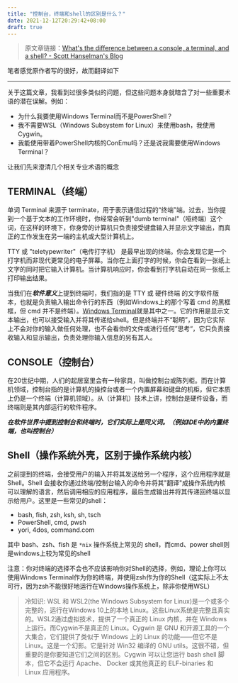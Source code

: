 ```yaml
---
title: "控制台，终端和shell的区别是什么？"
date: 2021-12-12T20:29:42+08:00
draft: true
---
```


> 原文章链接：[What's the difference between a console, a terminal, and a shell? - Scott Hanselman's Blog](https://www.hanselman.com/blog/whats-the-difference-between-a-console-a-terminal-and-a-shell)

笔者感觉原作者写的很好，故而翻译如下

---

关于这篇文章，我看到过很多类似的问题，但这些问题本身就暗含了对一些重要术语的潜在误解。例如：

- 为什么我要使用Windows Terminal而不是PowerShell？
- 我不需要WSL（Windows Subsystem for Linux）来使用bash，我使用Cygwin。
- 我能使用带着PowerShell内核的ConEmu吗？还是说我需要使用Windows Terminal？
  
让我们先来澄清几个相关专业术语的概念

## TERMINAL（终端）

单词 Terminal 来源于 terminate，用于表示通信过程的“终端”端。过去，当你提到一个基于文本的工作环境时，你经常会听到"dumb terminal"（哑终端）这个词，在这样的环境下，你身旁的计算机只负责接受键盘输入并显示文字输出，而真正的工作发生在另一端的主机或大型计算机上。

TTY 或 "teletypewriter"（电传打字机） 是最早出现的终端。你会发现它是一个打字机而非现代更常见的电子屏幕。当你在上面打字的时候，你会在看到一张纸上文字的同时把它输入计算机。当计算机响应时，你会看到打字机自动在同一张纸上打印输出结果。

当我们在***软件意义***上提到终端时，我们指的是 TTY 或 硬件终端 的文字软件版本，也就是负责输入输出命令行的东西（例如Windows上的那个写着 cmd 的黑框框，但 cmd 并不是终端）。[Windows Terminal](https://docs.microsoft.com/zh-cn/windows/terminal/)就是其中之一。它的作用是显示文本输出，也可以接受输入并将其传递给shell。但是终端并不“聪明”，因为它实际上不会对你的输入做任何处理，也不会看你的文件或进行任何”思考“，它只负责接收输入和显示输出，负责处理你输入信息的另有其人。

## CONSOLE（控制台）

在20世纪中期，人们的起居室里会有一种家具，叫做控制台或陈列柜。而在计算机领域，控制台指的是计算机的操控台或者一个内置屏幕和键盘的机柜，但它本质上仍是一个终端（计算机领域）。从（计算机）技术上讲，控制台是硬件设备，而终端则是其内部运行的软件程序。

***在软件世界中提到控制台和终端时，它们实际上是同义词。（例如IDE中的内置终端，也叫控制台）***

## Shell（操作系统外壳，区别于操作系统内核）

之前提到的终端，会接受用户的输入并将其发送给另一个程序，这个应用程序就是Shell。Shell 会接收你通过终端/控制台输入的命令并将其"翻译"成操作系统内核可以理解的语言，然后调用相应的应用程序，最后生成输出并将其传递回终端以显示给用户。这里是一些常见的shell：

- bash, fish, zsh, ksh, sh, tsch
- PowerShell, cmd, pwsh
- yori, 4dos, command.com

其中 bash、zsh、fish 是 `*nix` 操作系统上常见的 shell，而cmd、power shell则是windows上较为常见的shell

注意：你对终端的选择不会也不应该影响你对Shell的选择，例如，理论上你可以使用Windows Terminal作为你的终端，并使用zsh作为你的Shell（这实际上不太可行，因为zsh不能很好地运行在Windows操作系统上，除非你使用WSL）

> 冷知识: WSL 和 WSL2(the Windows Subsystem for Linux)是一个或多个完整的，运行在Windows 10上的本地 Linux。这些Linux系统是完整且真实的。WSL2通过虚拟技术，提供了一个真正的 Linux 内核，并在 Windows 上运行。而Cygwin不是真正的 Linux。Cygwin 是 GNU 和开源工具的一个大集合，它们提供了类似于 Windows 上的 Linux 的功能——但它不是 Linux。这是一个幻影。它是针对 Win32 编译的 GNU utils。这很不错，但重要的是你要知道它们之间的区别。Cygwin 可以让您运行 bash shell 脚本，但它不会运行 Apache、 Docker 或其他真正的 ELF-binaries 和 Linux 应用程序。
